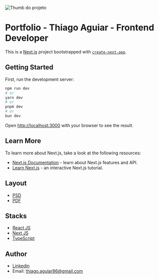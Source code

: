 ![Thumb do projeto](https://oithi.com.br/thumb.jpg)

# Portfolio - Thiago Aguiar - Frontend Developer

This is a [Next.js](https://nextjs.org) project bootstrapped with [`create-next-app`](https://nextjs.org/docs/app/api-reference/cli/create-next-app).

## Getting Started

First, run the development server:

```bash
npm run dev
# or
yarn dev
# or
pnpm dev
# or
bun dev
```

Open [http://localhost:3000](http://localhost:3000) with your browser to see the result.


## Learn More

To learn more about Next.js, take a look at the following resources:

- [Next.js Documentation](https://nextjs.org/docs) - learn about Next.js features and API.
- [Learn Next.js](https://nextjs.org/learn) - an interactive Next.js tutorial.


## Layout

- [PSD](https://oithi.com.br/portfolio.psd)
- [PDF](https://oithi.com.br/portfolio.pdf)


## Stacks

- [React JS](https://react.dev/)
- [Next JS](https://nextjs.org/)
- [TypeScript](https://www.typescriptlang.org/)


## Author

- [Linkedin](https://www.linkedin.com/in/oithi)
- Email: thiago.aguiar86@gmail.com